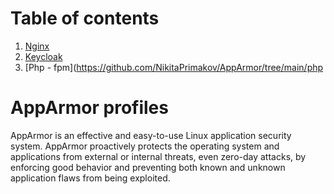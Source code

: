 # Table of contents

1. [Nginx](https://github.com/NikitaPrimakov/AppArmor/tree/main/nginx)
2. [Keycloak](https://github.com/NikitaPrimakov/AppArmor/tree/main/keycloak)
3. [Php - fpm](https://github.com/NikitaPrimakov/AppArmor/tree/main/php 

# AppArmor profiles

AppArmor is an effective and easy-to-use Linux application security system. AppArmor proactively protects the operating system and applications from external or internal threats, even zero-day attacks, by enforcing good behavior and preventing both known and unknown application flaws from being exploited.
